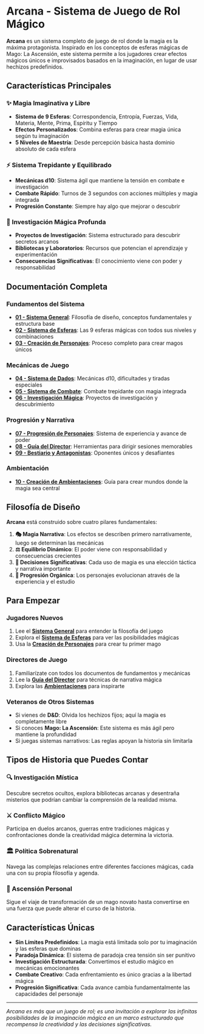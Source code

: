 # Arcana - Sistema de Juego de Rol Mágico

**Arcana** es un sistema completo de juego de rol donde la magia es la máxima protagonista. Inspirado en los conceptos de esferas mágicas de Mago: La Ascensión, este sistema permite a los jugadores crear efectos mágicos únicos e improvisados basados en la imaginación, en lugar de usar hechizos predefinidos.

## Características Principales

### ✨ Magia Imaginativa y Libre
- **Sistema de 9 Esferas**: Correspondencia, Entropía, Fuerzas, Vida, Materia, Mente, Prima, Espíritu y Tiempo
- **Efectos Personalizados**: Combina esferas para crear magia única según tu imaginación
- **5 Niveles de Maestría**: Desde percepción básica hasta dominio absoluto de cada esfera

### ⚡ Sistema Trepidante y Equilibrado
- **Mecánicas d10**: Sistema ágil que mantiene la tensión en combate e investigación
- **Combate Rápido**: Turnos de 3 segundos con acciones múltiples y magia integrada
- **Progresión Constante**: Siempre hay algo que mejorar o descubrir

### 🔬 Investigación Mágica Profunda
- **Proyectos de Investigación**: Sistema estructurado para descubrir secretos arcanos
- **Bibliotecas y Laboratorios**: Recursos que potencian el aprendizaje y experimentación
- **Consecuencias Significativas**: El conocimiento viene con poder y responsabilidad

## Documentación Completa

### Fundamentos del Sistema
- **[01 - Sistema General](01_sistema_general.md)**: Filosofía de diseño, conceptos fundamentales y estructura base
- **[02 - Sistema de Esferas](02_sistema_esferas.md)**: Las 9 esferas mágicas con todos sus niveles y combinaciones
- **[03 - Creación de Personajes](03_creacion_personajes.md)**: Proceso completo para crear magos únicos

### Mecánicas de Juego
- **[04 - Sistema de Dados](04_sistema_dados.md)**: Mecánicas d10, dificultades y tiradas especiales
- **[05 - Sistema de Combate](05_sistema_combate.md)**: Combate trepidante con magia integrada
- **[06 - Investigación Mágica](06_investigacion_magica.md)**: Proyectos de investigación y descubrimiento

### Progresión y Narrativa
- **[07 - Progresión de Personajes](07_progresion_personajes.md)**: Sistema de experiencia y avance de poder
- **[08 - Guía del Director](08_guia_director.md)**: Herramientas para dirigir sesiones memorables
- **[09 - Bestiario y Antagonistas](09_bestiario_antagonistas.md)**: Oponentes únicos y desafiantes

### Ambientación
- **[10 - Creación de Ambientaciones](10_creacion_ambientaciones.md)**: Guía para crear mundos donde la magia sea central

## Filosofía de Diseño

**Arcana** está construido sobre cuatro pilares fundamentales:

1. **🎭 Magia Narrativa**: Los efectos se describen primero narrativamente, luego se determinan las mecánicas
2. **⚖️ Equilibrio Dinámico**: El poder viene con responsabilidad y consecuencias crecientes
3. **🎲 Decisiones Significativas**: Cada uso de magia es una elección táctica y narrativa importante
4. **📖 Progresión Orgánica**: Los personajes evolucionan através de la experiencia y el estudio

## Para Empezar

### Jugadores Nuevos
1. Lee el **[Sistema General](01_sistema_general.md)** para entender la filosofía del juego
2. Explora el **[Sistema de Esferas](02_sistema_esferas.md)** para ver las posibilidades mágicas
3. Usa la **[Creación de Personajes](03_creacion_personajes.md)** para crear tu primer mago

### Directores de Juego
1. Familiarízate con todos los documentos de fundamentos y mecánicas
2. Lee la **[Guía del Director](08_guia_director.md)** para técnicas de narrativa mágica
3. Explora las **[Ambientaciones](10_creacion_ambientaciones.md)** para inspirarte

### Veteranos de Otros Sistemas
- Si vienes de **D&D**: Olvida los hechizos fijos; aquí la magia es completamente libre
- Si conoces **Mago: La Ascensión**: Este sistema es más ágil pero mantiene la profundidad
- Si juegas sistemas narrativos: Las reglas apoyan la historia sin limitarla

## Tipos de Historia que Puedes Contar

### 🔍 Investigación Mística
Descubre secretos ocultos, explora bibliotecas arcanas y desentraña misterios que podrían cambiar la comprensión de la realidad misma.

### ⚔️ Conflicto Mágico
Participa en duelos arcanos, guerras entre tradiciones mágicas y confrontaciones donde la creatividad mágica determina la victoria.

### 🏛️ Política Sobrenatural
Navega las complejas relaciones entre diferentes facciones mágicas, cada una con su propia filosofía y agenda.

### 🌟 Ascensión Personal
Sigue el viaje de transformación de un mago novato hasta convertirse en una fuerza que puede alterar el curso de la historia.

## Características Únicas

- **Sin Límites Predefinidos**: La magia está limitada solo por tu imaginación y las esferas que dominas
- **Paradoja Dinámica**: El sistema de paradoja crea tensión sin ser punitivo
- **Investigación Estructurada**: Convertimos el estudio mágico en mecánicas emocionantes
- **Combate Creativo**: Cada enfrentamiento es único gracias a la libertad mágica
- **Progresión Significativa**: Cada avance cambia fundamentalmente las capacidades del personaje

---

*Arcana es más que un juego de rol; es una invitación a explorar las infinitas posibilidades de la imaginación mágica en un marco estructurado que recompensa la creatividad y las decisiones significativas.*
